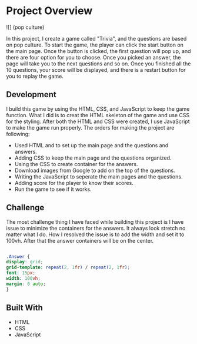 # Project Overview

![] (pop culture)

In this project, I create a game called "Trivia", and the questions are based on pop culture. To start the game, the player can click the start button on the main page. Once the button is clicked, the first question will pop up, and there are four option for you to choose. Once you picked an answer, the page will take you to the next questions and so on. Once you finished all the 10 questions, your score will be displayed, and there is a restart button for you to replay the game.

## Development

I build this game by using the HTML, CSS, and JavaScript to keep the game function. What I did is to creat the HTML skeleton of the game and use CSS for the styling. After both the HTML and CSS were created, I use JavaScript to make the game run properly. The orders for making the project are following:

- Used HTML and to set up the main page and the questions and answers.
- Adding CSS to keep the main page and the questions organized.
- Using the CSS to create container for the answers.
- Download images from Google to add on the top of the questions.
- Writing the JavaScript to seperate the main pages and the questions.
- Adding score for the player to know their scores.
- Run the game to see if it works.

## Challenge

The most challenge thing I have faced while building this project is I have issue to minimize the containers for the answers. It always look stretch no matter what I do. How I resolved the issue is to add the width and set it to 100vh. After that the answer containers will be on the center.

```CSS

.Answer {
display: grid;
grid-template: repeat(2, 1fr) / repeat(2, 1fr);
font: 15px;
width: 100vh;
margin: 0 auto;
}
```

## Built With

- HTML
- CSS
- JavaScript
